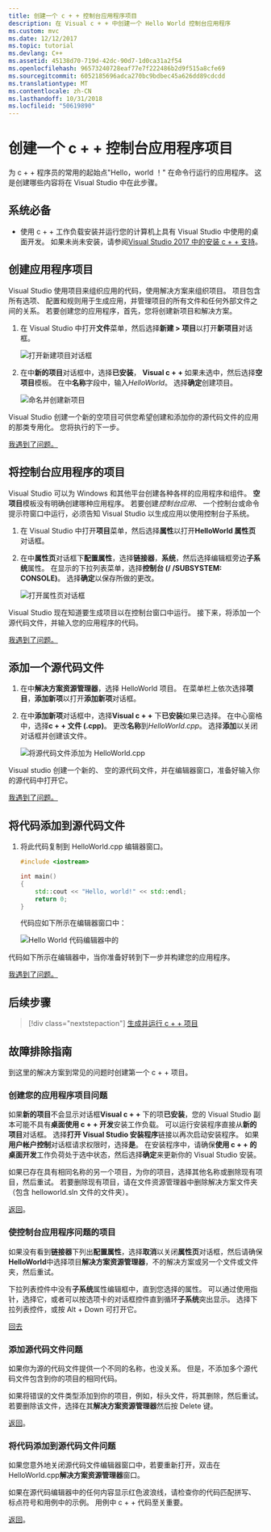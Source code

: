 ```yaml
---
title: 创建一个 c + + 控制台应用程序项目
description: 在 Visual c + + 中创建一个 Hello World 控制台应用程序
ms.custom: mvc
ms.date: 12/12/2017
ms.topic: tutorial
ms.devlang: C++
ms.assetid: 45138d70-719d-42dc-90d7-1d0ca31a2f54
ms.openlocfilehash: 96573240728eaf77e7f222486b2d9f515a8cfe69
ms.sourcegitcommit: 6052185696adca270bc9bdbec45a626dd89cdcdd
ms.translationtype: MT
ms.contentlocale: zh-CN
ms.lasthandoff: 10/31/2018
ms.locfileid: "50619890"
---
```

# <a name="create-a-c-console-app-project"></a>创建一个 c + + 控制台应用程序项目

为 c + + 程序员的常用的起始点"Hello，world ！" 在命令行运行的应用程序。 这是创建哪些内容将在 Visual Studio 中在此步骤。

## <a name="prerequisites"></a>系统必备

- 使用 c + + 工作负载安装并运行您的计算机上具有 Visual Studio 中使用的桌面开发。 如果未尚未安装，请参阅[Visual Studio 2017 中的安装 c + + 支持](../build/vscpp-step-0-installation.md)。

## <a name="create-your-app-project"></a>创建应用程序项目

Visual Studio 使用项目来组织应用的代码，使用解决方案来组织项目。 项目包含所有选项、 配置和规则用于生成应用，并管理项目的所有文件和任何外部文件之间的关系。 若要创建您的应用程序，首先，您将创建新项目和解决方案。

1. 在 Visual Studio 中打开**文件**菜单，然后选择**新建 > 项目**以打开**新项目**对话框。

   ![打开新建项目对话框](../build/media/vscpp-file-new-project.gif "打开新建项目对话框")

1. 在中**新的项目**对话框中，选择**已安装**， **Visual c + +** 如果未选中，然后选择**空项目**模板。 在中**名称**字段中，输入*HelloWorld*。 选择**确定**创建项目。

   ![命名并创建新项目](../build/media/vscpp-concierge-project-name-callouts.png "名称并创建新项目")

Visual Studio 创建一个新的空项目可供您希望创建和添加你的源代码文件的应用的那类专用化。 您将执行的下一步。

[我遇到了问题。](#create-your-app-project-issues)

## <a name="make-your-project-a-console-app"></a>将控制台应用程序的项目

Visual Studio 可以为 Windows 和其他平台创建各种各样的应用程序和组件。 **空项目**模板没有明确创建哪种应用程序。 若要创建*控制台应用*、 一个控制台或命令提示符窗口中运行，必须告知 Visual Studio 以生成应用以使用控制台子系统。

1. 在 Visual Studio 中打开**项目**菜单，然后选择**属性**以打开**HelloWorld 属性页**对话框。

1. 在中**属性页**对话框下**配置属性**，选择**链接器**，**系统**，然后选择编辑框旁边**子系统**属性。 在显示的下拉列表菜单，选择**控制台 (/ /SUBSYSTEM: CONSOLE)**。 选择**确定**以保存所做的更改。

   ![打开属性页对话框](../build/media/vscpp-properties-linker-subsystem.gif "打开属性页对话框")

Visual Studio 现在知道要生成项目以在控制台窗口中运行。 接下来，将添加一个源代码文件，并输入您的应用程序的代码。

[我遇到了问题。](#make-your-project-a-console-app-issues)

## <a name="add-a-source-code-file"></a>添加一个源代码文件

1. 在中**解决方案资源管理器**，选择 HelloWorld 项目。 在菜单栏上依次选择**项目**，**添加新项**以打开**添加新项**对话框。

1. 在中**添加新项**对话框中，选择**Visual c + +** 下**已安装**如果已选择。 在中心窗格中，选择**c + + 文件 (.cpp)**。 更改**名称**到*HelloWorld.cpp*。 选择**添加**以关闭对话框并创建该文件。

   ![将源代码文件添加为 HelloWorld.cpp](../build/media/vscpp-add-new-item.gif "为 HelloWorld.cpp 添加源文件")

Visual studio 创建一个新的、 空的源代码文件，并在编辑器窗口，准备好输入你的源代码中打开它。

[我遇到了问题。](#add-a-source-code-file-issues)

## <a name="add-code-to-the-source-file"></a>将代码添加到源代码文件

1. 将此代码复制到 HelloWorld.cpp 编辑器窗口。

   ```cpp
   #include <iostream>

   int main()
   {
       std::cout << "Hello, world!" << std::endl;
       return 0;
   }
   ```

   代码应如下所示在编辑器窗口中：

   ![Hello World 代码编辑器中的](../build/media/vscpp-hello-world-editor.png "编辑器中的 Hello World 代码")

代码如下所示在编辑器中，当你准备好转到下一步并构建您的应用程序。

[我遇到了问题。](#add-a-source-code-file-issues)

## <a name="next-steps"></a>后续步骤

> [!div class="nextstepaction"]
> [生成并运行 c + + 项目](vscpp-step-2-build.md)

## <a name="troubleshooting-guide"></a>故障排除指南

到这里的解决方案到常见的问题时创建第一个 c + + 项目。

### <a name="create-your-app-project-issues"></a>创建您的应用程序项目问题

如果**新的项目**不会显示对话框**Visual c + +** 下的项**已安装**，您的 Visual Studio 副本可能不具有**桌面使用 c + + 开发**安装工作负载。 可以运行安装程序直接从**新的项目**对话框。 选择**打开 Visual Studio 安装程序**链接以再次启动安装程序。 如果**用户帐户控制**对话框请求权限时，选择**是**。 在安装程序中，请确保**使用 c + + 的桌面开发**工作负荷处于选中状态，然后选择**确定**来更新你的 Visual Studio 安装。

如果已存在具有相同名称的另一个项目，为你的项目，选择其他名称或删除现有项目，然后重试。 若要删除现有项目，请在文件资源管理器中删除解决方案文件夹 （包含 helloworld.sln 文件的文件夹）。

[返回](#create-your-app-project)。

### <a name="make-your-project-a-console-app-issues"></a>使控制台应用程序问题的项目

如果没有看到**链接器**下列出**配置属性**，选择**取消**以关闭**属性页**对话框，然后请确保**HelloWorld**中选择项目**解决方案资源管理器**，不的解决方案或另一个文件或文件夹，然后重试。

下拉列表控件中没有**子系统**属性编辑框中，直到您选择的属性。 可以通过使用指针，选择它，或者可以按选项卡的对话框控件直到循环**子系统**突出显示。 选择下拉列表控件，或按 Alt + Down 可打开它。

[回去](#make-your-project-a-console-app)

### <a name="add-a-source-code-file-issues"></a>添加源代码文件问题

如果你为源的代码文件提供一个不同的名称，也没关系。 但是，不添加多个源代码文件包含到你的项目的相同代码。

如果将错误的文件类型添加到你的项目，例如，标头文件，将其删除，然后重试。 若要删除该文件，选择在其**解决方案资源管理器**然后按 Delete 键。

[返回](#add-a-source-code-file)。

### <a name="add-code-to-the-source-file-issues"></a>将代码添加到源代码文件问题

如果您意外地关闭源代码文件编辑器窗口中，若要重新打开，双击在 HelloWorld.cpp**解决方案资源管理器**窗口。

如果在源代码编辑器中的任何内容显示红色波浪线，请检查你的代码匹配拼写、 标点符号和用例中的示例。 用例中 c + + 代码至关重要。

[返回](#add-code-to-the-source-file)。

<iframe src="" height="0" width="0" frameborder="0" name="frameTarget" />